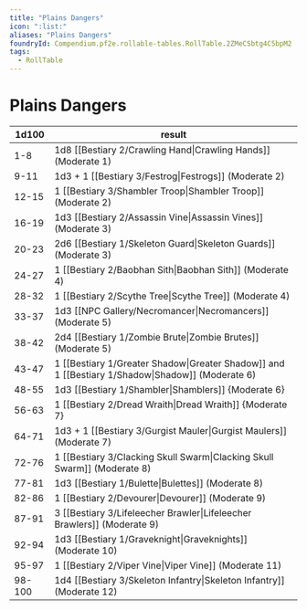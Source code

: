 ```yaml
---
title: "Plains Dangers"
icon: ":list:"
aliases: "Plains Dangers"
foundryId: Compendium.pf2e.rollable-tables.RollTable.2ZMeCSbtg4C5bpM2
tags:
  - RollTable
---
```


# Plains Dangers
| 1d100 | result |
|------|--------|
| 1-8 | 1d8 [[Bestiary 2/Crawling Hand\|Crawling Hands]] (Moderate 1) |
| 9-11 | 1d3 + 1 [[Bestiary 3/Festrog\|Festrogs]] (Moderate 2) |
| 12-15 | 1 [[Bestiary 3/Shambler Troop\|Shambler Troop]] (Moderate 2) |
| 16-19 | 1d3 [[Bestiary 2/Assassin Vine\|Assassin Vines]] (Moderate 3) |
| 20-23 | 2d6 [[Bestiary 1/Skeleton Guard\|Skeleton Guards]] (Moderate 3) |
| 24-27 | 1 [[Bestiary 2/Baobhan Sith\|Baobhan Sith]] (Moderate 4) |
| 28-32 | 1 [[Bestiary 2/Scythe Tree\|Scythe Tree]] (Moderate 4) |
| 33-37 | 1d3 [[NPC Gallery/Necromancer\|Necromancers]] (Moderate 5) |
| 38-42 | 2d4 [[Bestiary 1/Zombie Brute\|Zombie Brutes]] (Moderate 5) |
| 43-47 | 1 [[Bestiary 1/Greater Shadow\|Greater Shadow]] and 1 [[Bestiary 1/Shadow\|Shadow]] (Moderate 6) |
| 48-55 | 1d3 [[Bestiary 1/Shambler\|Shamblers]] {Moderate 6} |
| 56-63 | 1 [[Bestiary 2/Dread Wraith\|Dread Wraith]] {Moderate 7} |
| 64-71 | 1d3 + 1 [[Bestiary 3/Gurgist Mauler\|Gurgist Maulers]] (Moderate 7) |
| 72-76 | 1 [[Bestiary 3/Clacking Skull Swarm\|Clacking Skull Swarm]] (Moderate 8) |
| 77-81 | 1d3 [[Bestiary 1/Bulette\|Bulettes]] (Moderate 8) |
| 82-86 | 1 [[Bestiary 2/Devourer\|Devourer]] (Moderate 9) |
| 87-91 | 3 [[Bestiary 3/Lifeleecher Brawler\|Lifeleecher Brawlers]] (Moderate 9) |
| 92-94 | 1d3 [[Bestiary 1/Graveknight\|Graveknights]] (Moderate 10) |
| 95-97 | 1 [[Bestiary 2/Viper Vine\|Viper Vine]] (Moderate 11) |
| 98-100 | 1d4 [[Bestiary 3/Skeleton Infantry\|Skeleton Infantry]] (Moderate 12) |
